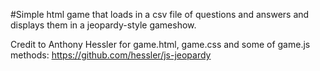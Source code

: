 #Simple html game that loads in a csv file of questions and answers and displays them in a jeopardy-style gameshow.

Credit to Anthony Hessler for game.html, game.css and some of game.js methods: https://github.com/hessler/js-jeopardy
